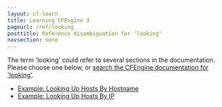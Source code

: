 ```yaml
---
layout: cf-learn
title: Learning CFEngine 3
pageurl: /ref/looking
posttitle: Reference disambiguation for 'looking'
navsection: none
---
```


The term 'looking' could refer to several sections in the documentation. Please choose one below, or
[search the CFEngine documentation for 'looking'](http://cfengine.com/docs/latest/search.html?q=looking).

- [Example: Looking Up Hosts By Hostname](http://cfengine.com/docs/latest/examples-enterprise-api-examples-browsing-host-information.html#example-looking-up-hosts-by-hostname)
- [Example: Looking Up Hosts By IP](http://cfengine.com/docs/latest/examples-enterprise-api-examples-browsing-host-information.html#example-looking-up-hosts-by-ip)
